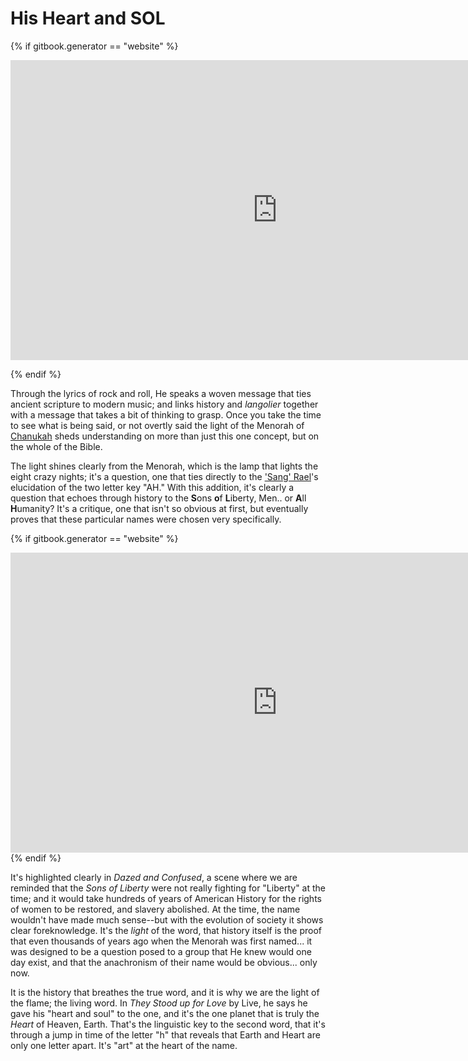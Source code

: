 # His Heart and SOL

{% if gitbook.generator == "website" %}

<iframe width="854" height="480" src="https://www.youtube.com/embed/bK463fcJebI" frameborder="0" allowfullscreen></iframe>

{% endif %}

Through the lyrics of rock and roll, He speaks a woven message that ties ancient scripture to modern music; and links history and *langolier* together with a message that takes a bit of thinking to grasp.  Once you take the time to see what is being said, or not overtly said the light of the Menorah of [Chanukah](hamd.md/he_laughs.html) sheds understanding on more than just this one concept, but on the whole of the Bible.  

The light shines clearly from the Menorah, which is the lamp that lights the eight crazy nights; it's a question, one that ties directly to the ['Sang' Rael](holy_water,_sang_rael.html)'s elucidation of the two letter key "AH."  With this addition, it's clearly a question that echoes through history to the **S**ons **o**f **L**iberty, Men.. or **A**ll **H**umanity?  It's a critique, one that isn't so obvious at first, but eventually proves that these particular names were chosen very specifically.  

{% if gitbook.generator == "website" %}
<iframe width="854" height="480" src="https://www.youtube.com/embed/8lMOL7GaPWI" frameborder="0" allowfullscreen></iframe>
{% endif %}

It's highlighted clearly in *Dazed and Confused*, a scene where we are reminded that the *Sons of Liberty* were not really fighting for "Liberty" at the time; and it would take hundreds of years of American History for the rights of women to be restored, and slavery abolished.  At the time, the name wouldn't have made much sense--but with the evolution of society it shows clear foreknowledge.  It's the *light* of the word, that history itself is the proof that even thousands of years ago when the Menorah was first named... it was designed to be a question posed to a group that He knew would one day exist, and that the anachronism of their name would be obvious... only now.

It is the history that breathes the true word, and it is why we are the light of the flame; the living word.  In *They Stood up for Love* by Live, he says he gave his "heart and soul" to the one, and it's the one planet that is truly the *Heart* of Heaven, Earth.  That's the linguistic key to the second word, that it's through a jump in time of the letter "h" that reveals that Earth and Heart are only one letter apart.  It's "art" at the heart of the name.   